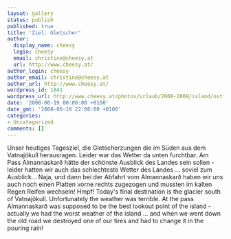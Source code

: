 ```yaml
---
layout: gallery
status: publish
published: true
title: 'Ziel: Gletscher'
author:
  display_name: cheesy
  login: cheesy
  email: christine@cheesy.at
  url: http://www.cheesy.at/
author_login: cheesy
author_email: christine@cheesy.at
author_url: http://www.cheesy.at/
wordpress_id: 1841
wordpress_url: http://www.cheesy.at/photos/urlaub/2008-2009/island/ostfjorde/gletscher/
date: '2008-06-19 00:00:00 +0100'
date_gmt: '2008-06-18 22:00:00 +0100'
categories:
- Uncategorized
comments: []
---
```

<!--:de-->Unser heutiges Tagesziel, die Gletscherzungen die im Süden aus dem Vatnajökull herausragen. Leider war das Wetter da unten furchtbar. Am Pass Almannaskarð hätte der schönste Ausblick des Landes sein sollen - leider hatten wir auch das schlechteste Wetter des Landes ... soviel zum Ausblick... Naja, und dann bei der Abfahrt vom Almannaskarð haben wir uns auch noch einen Platten vorne rechts zugezogen und mussten im kalten Regen Reifen wechseln! Hmpf!
<!--:--><!--:en-->Today's final destination is the glacier south of Vatnajökull. Unfortunately the weather was terrible. At the pass Almannaskarð was supposed to be the best lookout point of the island - actually we had the worst weather of the island ... and when we went down the old road we destroyed one of our tires and had to change it in the pouring rain!
<!--:-->
